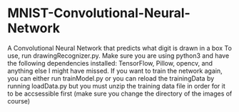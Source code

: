 # MNIST-Convolutional-Neural-Network
A Convolutional Neural Network that predicts what digit is drawn in a box
To use, run drawingRecognizer.py. Make sure you are using python3 and have the following dependencies installed:
TensorFlow, Pillow, opencv, and anything else I might have missed. If you want to train the network again, you can either run trainModel.py or you can reload the trainingData by running loadData.py but you must unzip the training data file in order for it to be accsessible first (make sure you change the directory of the images of course)
